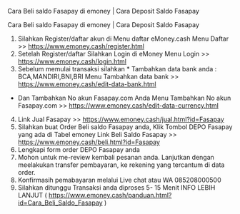 Cara Beli saldo Fasapay di emoney | Cara Deposit Saldo Fasapay

Cara Beli saldo Fasapay di emoney | Cara Deposit Saldo Fasapay
1. Silahkan Register/daftar akun di Menu daftar eMoney.cash
Menu Daftar >> https://www.emoney.cash/register.html
2. Setelah Register/daftar Silahkan Login di eMoney 
Menu Login >> https://www.emoney.cash/login.html
3. Sebelum memulai transaksi silahkan * Tambahkan data bank anda : BCA,MANDIRI,BNI,BRI
Menu Tambahkan data bank >> https://www.emoney.cash/edit-data-bank.html
* Dan Tambahkan No akun Fasapay.com Anda 
Menu Tambahkan No akun Fasapay.com >> https://www.emoney.cash/edit-data-currency.html
4. Link Jual Fasapay >> https://www.emoney.cash/jual.html?id=Fasapay
5. Silahkan buat Order Beli saldo Fasapay anda, Klik Tombol DEPO Fasapay yang ada di Tabel emoney
Link Beli Saldo Fasapay >> https://www.emoney.cash/beli.html?id=Fasapay
6. Lengkapi form order DEPO Fasapay anda
7. Mohon untuk me-review kembali pesanan anda. Lanjutkan dengan meelakukan transfer pembayaran, ke rekening yang tercantum di data order.
8. Konfirmasih pemabayaran melalui Live chat atau WA 085208000500
9. Silahkan ditunggu Transaksi anda diproses 5- 15 Menit
INFO LEBIH LANJUT ( https://www.emoney.cash/panduan.html?id=Cara_Beli_Saldo_Fasapay )
